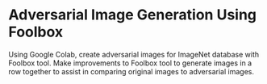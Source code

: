 # Adversarial Image Generation Using Foolbox
Using Google Colab, create adversarial images for ImageNet database with Foolbox tool. Make improvements to Foolbox tool to generate images in a row together to assist in comparing original images to adversarial images.
